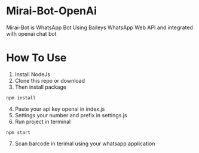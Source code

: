 # Mirai-Bot-OpenAi
Mirai-Bot is WhatsApp Bot Using Baileys WhatsApp Web API and integrated with openai chat bot

# How To Use
1. Install NodeJs
2. Clone this repo or download
3. Then install package 
```   
npm install
```
4. Paste your api key openai in index.js
5. Settings your number and prefix in settings.js
6. Run project in terminal
```   
npm start
```
7. Scan barcode in terimal using your whatsapp application
